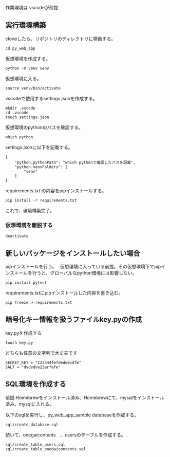 作業環境は vscodeが前提

## 実行環境構築
cloneしたら、リポジトリのディレクトリに移動する。
```
cd py_web_app
```

仮想環境を作成する。
```
python -m venv venv
```

仮想環境に入る。
```
source venv/bin/activate
```

vscodeで使用するsettings.jsonを作成する。
```
mkdir .vscode
cd .vscode
touch settings.json
```

仮想環境のpythonのパスを確認する。
```
which python
```

settings.jsonに以下を記載する。
```
{
    "python.pythonPath": "which pythonで確認したパスを記載",
    "python.venvFolders": [
        "venv"
    ]
}
```

requirements.txt の内容をpipインストールする。
```
pip install -r requirements.txt
```

これで、環境構築完了。

### 仮想環境を離脱する
```
deactivate
```


## 新しいパッケージをインストールしたい場合
pipインストールを行う。　
仮想環境に入っている前提。その仮想環境下でpipインストールを行うと、グローバルなpython環境には影響しない。
```
pip install pytest
```

requirements.txtにpipインストールした内容を書き込む。
```
pip freeze > requirements.txt
```

## 暗号化キー情報を扱うファイルkey.pyの作成
key.pyを作成する
```
touch key.py
```

どちらも任意の文字列で大丈夫です
```
SECRET_KEY = "123344fefdedwesdfe"
SALT = "dvdvdve23erfefe"
```

## SQL環境を作成する
前提:Homebrewをインストール済み、Homebrewにて、mysqlをインストール済み。mysqlに入れる。

以下のsqlを実行し、py_web_app_sample databaseを作成する。
```
sql/create_database.sql
```

続いて、onegaicontents　、usersのテーブルを作成する。
```
sql/create_table_users.sql
sql/create_table_onegaicontents.sql
```
